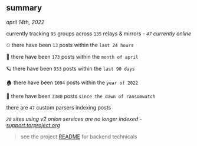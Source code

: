 
## summary
_april 14th, 2022_

currently tracking `95` groups across `135` relays & mirrors - _`47` currently online_

⏲ there have been `13` posts within the `last 24 hours`

🦈 there have been `173` posts within the `month of april`

🪐 there have been `953` posts within the `last 90 days`

🏚 there have been `1094` posts within the `year of 2022`

🦕 there have been `3380` posts `since the dawn of ransomwatch`

there are `47` custom parsers indexing posts

_`20` sites using v2 onion services are no longer indexed - [support.torproject.org](https://support.torproject.org/onionservices/v2-deprecation/)_

> see the project [README](https://github.com/thetanz/ransomwatch#ransomwatch--) for backend technicals
